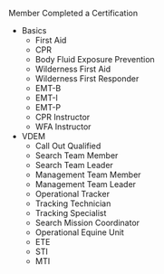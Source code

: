 Member Completed a Certification

- Basics
    - First Aid
    - CPR
    - Body Fluid Exposure Prevention
    - Wilderness First Aid
    - Wilderness First Responder
    - EMT-B
    - EMT-I
    - EMT-P
    - CPR Instructor
    - WFA Instructor
- VDEM
    - Call Out Qualified
    - Search Team Member
    - Search Team Leader
    - Management Team Member
    - Management Team Leader
    - Operational Tracker
    - Tracking Technician
    - Tracking Specialist
    - Search Mission Coordinator
    - Operational Equine Unit
    - ETE
    - STI
    - MTI
